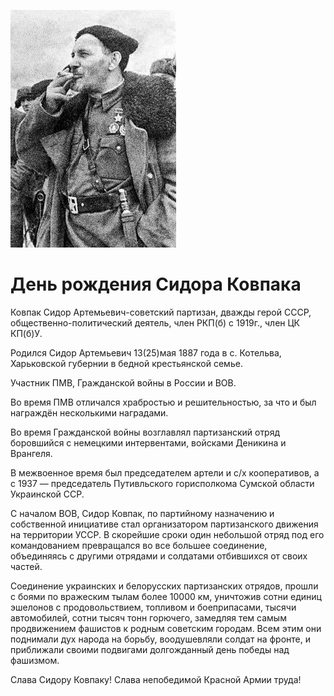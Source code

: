 ![](/img/posts/25-05-2022.jpg)

# День рождения Сидора Ковпака

Ковпак Сидор Артемьевич-советский партизан, дважды герой СССР, общественно-политический деятель, член РКП(б) с 1919г., член ЦК КП(б)У.

Родился Сидор Артемьевич 13(25)мая 1887 года в с. Котельва, Харьковской губернии в бедной крестьянской семье.

Участник ПМВ, Гражданской войны в России и ВОВ.

Во время ПМВ отличался храбростью и решительностью, за что и был награждён несколькими наградами.

Во время Гражданской войны возглавлял партизанский отряд боровшийся с немецкими интервентами, войсками Деникина и Врангеля.

В межвоенное время был председателем артели и с/х кооперативов, а с 1937 — председатель Путивльского горисполкома Сумской области Украинской ССР.

С началом ВОВ, Сидор Ковпак, по партийному назначению и собственной инициативе стал организатором партизанского движения на территории УССР. В скорейшие сроки один небольшой отряд под его командованием превращался во все большее соединение, объединяясь с другими отрядами и солдатами отбившихся от своих частей.

Соединение украинских и белорусских партизанских отрядов, прошли с боями по вражеским тылам более 10000 км, уничтожив сотни единиц эшелонов с продовольствием, топливом и боеприпасами, тысячи автомобилей, сотни тысяч тонн горючего, замедляя тем самым продвижением фашистов к родным советским городам. Всем этим они поднимали дух народа на борьбу, воодушевляли солдат на фронте, и приближали своими подвигами долгожданный день победы над фашизмом.

Слава Сидору Ковпаку! Слава непобедимой Красной Армии труда!
